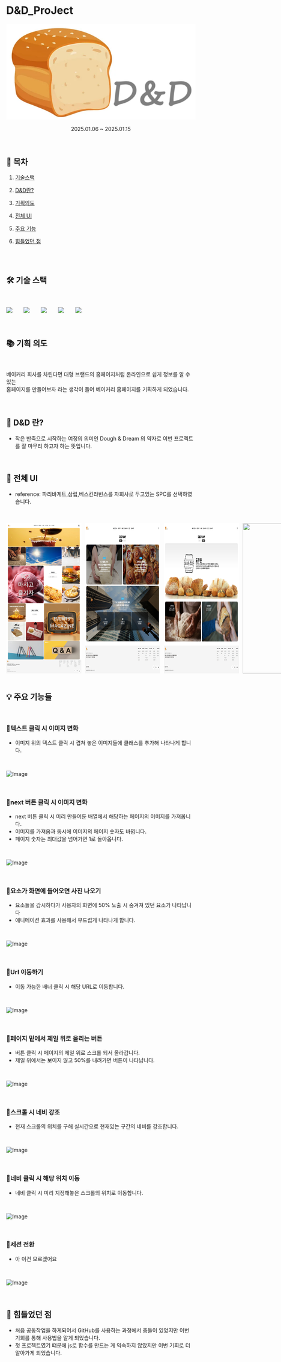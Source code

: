 # D&D_ProJect

<p align="center"><img src="./mainpage_img/header_img/logo.png"></p>
<div align=center>2025.01.06 ~ 2025.01.15 </div>

<br>

<br>

## 🔗 목차

1. [기술스택](#-기술-스택)
2. [D&D란?](#-dd-란)
3. [기획의도](#-기획-의도)
4. [전체 UI](#-전체-ui)
5. [주요 기능](#-주요-기능들)
6. [힘들었던 점](#-힘들었던-점)

   <br>
   <br>

## 🛠 기술 스택

<br>
<br>

<div style="display: flex; gap: 30px; align-items: center;">
  <img src="https://img.shields.io/badge/html5-E34F26?&style=for-the-badge&logo=html5&logoColor=white" />
  <img src="https://img.shields.io/badge/css3-1572B6?&style=for-the-badge&logo=html5&logoColor=white" />
  <img src="https://img.shields.io/badge/javascript-F7DF1E?&style=for-the-badge&logo=html5&logoColor=white" />
  <img src="https://img.shields.io/badge/bootstrap-7952B3?&style=for-the-badge&logo=html5&logoColor=white" />
  <img src="https://img.shields.io/badge/github-181717?&style=for-the-badge&logo=html5&logoColor=white" />
</div>

<br>
<br>

## 📚 기획 의도

<br>
<br>

<div>베이커리 회사를 차린다면 대형 브랜드의 홈페이지처럼 온라인으로 쉽게 정보를 알 수 있는 </div>
<div>홈페이지를 만들어보자 라는 생각이 들어 베이커리 홈페이지를 기획하게 되었습니다.</div>

<br>
<br>

## 💎 D&D 란?

- 작은 반죽으로 시작하는 여정의 의미인 Dough & Dream 의 약자로 이번 프로젝트를 잘 마무리 하고자 하는 뜻입니다.

<br>

## 📐 전체 UI

- reference: 파리바게트,삼립,베스킨라빈스를 자회사로 두고있는 SPC를 선택하였습니다.

<br>
<br>

<div style="display: flex; gap: 10px; align-items: center;">
<img style="width: 200px; height:400px" src="./readme_img/mainpage.jpg">
<img style="width: 200px; height:400px" src="./readme_img/detail1.jpg">
<img style="width: 200px; height:400px" src="./readme_img/detail2.jpg">
<img style="width: 200px; height:400px" src="./readme_img/detail4.png">
</div>
<br>

## 💡 주요 기능들

<br>

### 🧡텍스트 클릭 시 이미지 변화

- 이미지 위의 텍스트 클릭 시 겹쳐 놓은 이미지들에 클래스를 추가해 나타나게 합니다.

<br>

![Image](https://github.com/user-attachments/assets/37f50222-c819-4a57-a036-e6d053b936f7)

<br>

### 🧡next 버튼 클릭 시 이미지 변화

- next 버튼 클릭 시 미리 만들어둔 배열에서 해당하는 페이지의 이미지를 가져옵니다.
- 이미지를 가져옴과 동시에 이미지의 페이지 숫자도 바뀝니다.
- 페이지 숫자는 최대값을 넘어가면 1로 돌아옵니다.

<br>

![Image](https://github.com/user-attachments/assets/bcf18b38-02d4-4e3c-a9a8-6d6a6ad78d5d)

<br>

### 💚요소가 화면에 들어오면 사진 나오기

- 요소들을 감시하다가 사용자의 화면에 50% 노출 시 숨겨져 있던 요소가 나타납니다
- 애니메이션 효과를 사용해서 부드럽게 나타나게 합니다.

<br>

![Image](https://github.com/user-attachments/assets/cae273f6-e42a-485c-81a1-aeea6a6b4b55)

<br>

### 💙Url 이동하기

- 이동 가능한 배너 클릭 시 해당 URL로 이동합니다.

<br>

![Image](https://github.com/user-attachments/assets/35dc10c2-5aa5-42ff-a297-cec86d1f52d3)

<br>

### 💙페이지 밑에서 제일 위로 올리는 버튼

- 버튼 클릭 시 페이지의 제일 위로 스크롤 되서 올라갑니다.
- 제일 위에서는 보이지 않고 50%를 내려가면 버튼이 나타납니다.

<br>

![Image](https://github.com/user-attachments/assets/4154ffad-eef1-43d4-994b-9f412d6153c8)

<br>

### 💙스크롤 시 네비 강조

- 현재 스크롤의 위치를 구해 실시간으로 현재있는 구간의 네비를 강조합니다.

<br>

![Image](https://github.com/user-attachments/assets/65dc8f16-c275-42c7-92df-e8c6a75c28b7)

<br>

### 💙네비 클릭 시 해당 위치 이동

- 네비 클릭 시 미리 지정해놓은 스크롤의 위치로 이동합니다.

<br>

![Image](https://github.com/user-attachments/assets/1da29fda-a096-486c-b2b3-e9e875bead0a)

<br>

### 💙세션 전환

- 아 이건 모르겠어요

<br>

![Image](https://github.com/user-attachments/assets/170cf3b8-fada-46d7-91ac-57e42e1c8304)

<br>

## 📃 힘들었던 점

- 처음 공동작업을 하게되어서 GitHub를 사용하는 과정에서 충돌이 있었지만 이번 기회를 통해 사용법을 알게 되었습니다.
  <br>
- 첫 프로젝트였기 떄문에 js로 함수를 만드는 게 익숙하지 않았지만 이번 기회로 더 알아가게 되었습니다.
